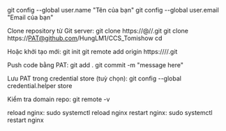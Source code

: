 git config --global user.name "Tên của bạn"
git config --global user.email "Email của bạn"

Clone repository từ Git server:
git clone https://<username>@<domain>/<username>/<repository>.git
git clone https://PAT@github.com/HungLM1/CCS_Tomishow
cd <repository>

Hoặc khởi tạo mới:
git init
git remote add origin https://<domain>/<username>/<repository>.git

Push code bằng PAT:
git add .
git commit -m "message here"

Lưu PAT trong credential store (tuỳ chọn):
git config --global credential.helper store


Kiểm tra domain repo:
git remote -v

reload nginx:
sudo systemctl reload nginx
restart nginx:
sudo systemctl restart nginx


